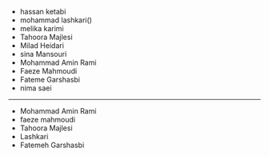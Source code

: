- hassan ketabi
- mohammad lashkari()
- melika karimi
- Tahoora Majlesi
- Milad Heidari
- sina Mansouri
- Mohammad Amin Rami
- Faeze Mahmoudi
- Fateme Garshasbi
- nima saei
----------------------
- Mohammad Amin Rami
- faeze mahmoudi
- Tahoora Majlesi
- Lashkari
- Fatemeh Garshasbi

